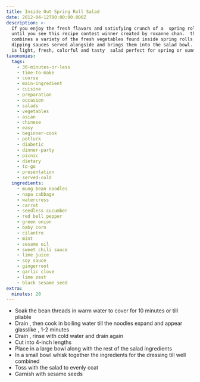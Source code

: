 ```yaml
---
title: Inside Out Spring Roll Salad
date: 2012-04-12T00:00:00.000Z
description: >-
  If you enjoy the fresh flavors and satisfying crunch of a  spring roll, wait
  until you see this recipe contest winner created by roxanne chan.  this salad
  combines a variety of the fresh vegetables found inside spring rolls and
  dipping sauces served alongside and brings them into the salad bowl. the salad
  is light, fresh, colorful and tasty  salad perfect for spring or summer!
taxonomies:
  tags:
    - 30-minutes-or-less
    - time-to-make
    - course
    - main-ingredient
    - cuisine
    - preparation
    - occasion
    - salads
    - vegetables
    - asian
    - chinese
    - easy
    - beginner-cook
    - potluck
    - diabetic
    - dinner-party
    - picnic
    - dietary
    - to-go
    - presentation
    - served-cold
  ingredients:
    - mung bean noodles
    - napa cabbage
    - watercress
    - carrot
    - seedless cucumber
    - red bell pepper
    - green onion
    - baby corn
    - cilantro
    - mint
    - sesame oil
    - sweet chili sauce
    - lime juice
    - soy sauce
    - gingerroot
    - garlic clove
    - lime zest
    - black sesame seed
extra:
  minutes: 20
---
```

 - Soak the bean threads in warm water to cover for 10 minutes or till pliable
 - Drain , then cook in boiling water till the noodles expand and appear glasslike , 1-2 minutes
 - Drain , rinse with cold water and drain again
 - Cut into 4-inch lengths
 - Place in a large bowl along with the rest of the salad ingredients
 - In a small bowl whisk together the ingredients for the dressing till well combined
 - Toss with the salad to evenly coat
 - Garnish with sesame seeds
